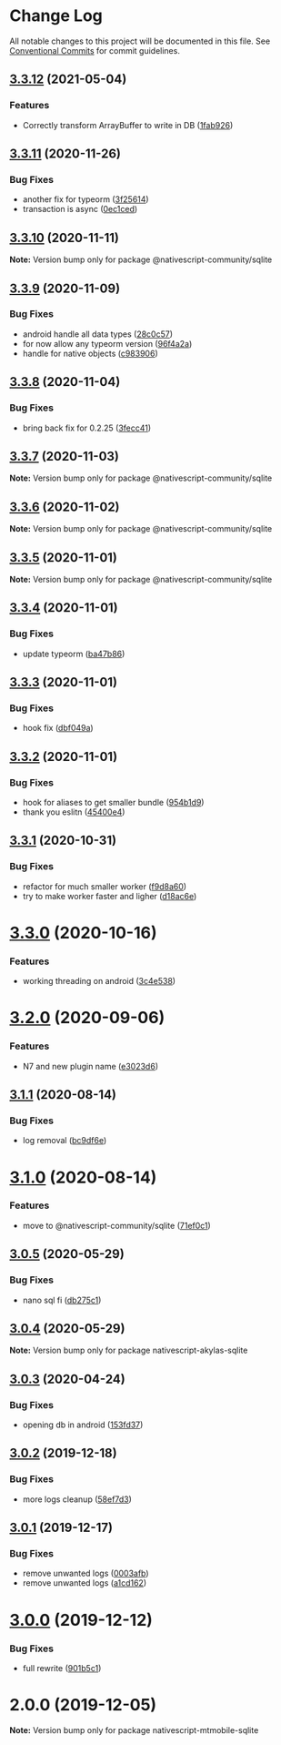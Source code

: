 # Change Log

All notable changes to this project will be documented in this file.
See [Conventional Commits](https://conventionalcommits.org) for commit guidelines.

## [3.3.12](https://github.com/TestJG/nativescript-mtmobile-sqlite/compare/v3.3.11...v3.3.12) (2021-05-04)


### Features

* Correctly transform ArrayBuffer to write in DB ([1fab926](https://github.com/TestJG/nativescript-mtmobile-sqlite/commit/1fab926081c5e086bb602d9036a82adc26c9156c))





## [3.3.11](https://github.com/TestJG/nativescript-mtmobile-sqlite/compare/v3.3.10...v3.3.11) (2020-11-26)


### Bug Fixes

* another fix for typeorm ([3f25614](https://github.com/TestJG/nativescript-mtmobile-sqlite/commit/3f25614e9d60d78f3a1dbc42b699b93dc8c7a616))
* transaction is async ([0ec1ced](https://github.com/TestJG/nativescript-mtmobile-sqlite/commit/0ec1cedc74be5145e48fb454980d7fe406a45170))





## [3.3.10](https://github.com/TestJG/nativescript-mtmobile-sqlite/compare/v3.3.9...v3.3.10) (2020-11-11)

**Note:** Version bump only for package @nativescript-community/sqlite





## [3.3.9](https://github.com/TestJG/nativescript-mtmobile-sqlite/compare/v3.3.8...v3.3.9) (2020-11-09)


### Bug Fixes

* android handle all data types ([28c0c57](https://github.com/TestJG/nativescript-mtmobile-sqlite/commit/28c0c57ab35e43c09d7cca7d6cbd1f269f12ff8d))
* for now allow any typeorm version ([96f4a2a](https://github.com/TestJG/nativescript-mtmobile-sqlite/commit/96f4a2a3fbdcac3c3488bfc054ad7e9c218c9c29))
* handle for native objects ([c983906](https://github.com/TestJG/nativescript-mtmobile-sqlite/commit/c9839069b35f641218516fd98264ed8fdda0318d))





## [3.3.8](https://github.com/TestJG/nativescript-mtmobile-sqlite/compare/v3.3.7...v3.3.8) (2020-11-04)


### Bug Fixes

* bring back fix for 0.2.25 ([3fecc41](https://github.com/TestJG/nativescript-mtmobile-sqlite/commit/3fecc419567e43fd32b5e753a0bc944a27e0d8d2))





## [3.3.7](https://github.com/TestJG/nativescript-mtmobile-sqlite/compare/v3.3.6...v3.3.7) (2020-11-03)

**Note:** Version bump only for package @nativescript-community/sqlite





## [3.3.6](https://github.com/TestJG/nativescript-mtmobile-sqlite/compare/v3.3.5...v3.3.6) (2020-11-02)

**Note:** Version bump only for package @nativescript-community/sqlite





## [3.3.5](https://github.com/TestJG/nativescript-mtmobile-sqlite/compare/v3.3.4...v3.3.5) (2020-11-01)

**Note:** Version bump only for package @nativescript-community/sqlite





## [3.3.4](https://github.com/TestJG/nativescript-mtmobile-sqlite/compare/v3.3.3...v3.3.4) (2020-11-01)


### Bug Fixes

* update typeorm ([ba47b86](https://github.com/TestJG/nativescript-mtmobile-sqlite/commit/ba47b86d7ae602f6d0386d730d5feac50bd131bc))





## [3.3.3](https://github.com/TestJG/nativescript-mtmobile-sqlite/compare/v3.3.2...v3.3.3) (2020-11-01)


### Bug Fixes

* hook fix ([dbf049a](https://github.com/TestJG/nativescript-mtmobile-sqlite/commit/dbf049ab94ee0074cf89ee4b85cddbb54ffe1a20))





## [3.3.2](https://github.com/TestJG/nativescript-mtmobile-sqlite/compare/v3.3.1...v3.3.2) (2020-11-01)


### Bug Fixes

* hook for aliases to get smaller bundle ([954b1d9](https://github.com/TestJG/nativescript-mtmobile-sqlite/commit/954b1d9591882f8943edc28c70ba7f2c6ce2f150))
* thank you eslitn ([45400e4](https://github.com/TestJG/nativescript-mtmobile-sqlite/commit/45400e4028e631e61dfeb16862edf419153ce088))





## [3.3.1](https://github.com/TestJG/nativescript-mtmobile-sqlite/compare/v3.3.0...v3.3.1) (2020-10-31)


### Bug Fixes

* refactor for much smaller worker ([f9d8a60](https://github.com/TestJG/nativescript-mtmobile-sqlite/commit/f9d8a60ceac58c4bb3791b442af1e985ce148968))
* try to make worker faster and ligher ([d18ac6e](https://github.com/TestJG/nativescript-mtmobile-sqlite/commit/d18ac6e071c8c76ba86da73d44bf0eb44ac44f83))





# [3.3.0](https://github.com/TestJG/nativescript-mtmobile-sqlite/compare/v3.2.0...v3.3.0) (2020-10-16)


### Features

* working threading on android ([3c4e538](https://github.com/TestJG/nativescript-mtmobile-sqlite/commit/3c4e538c54a26c05f780cb947ee80955f83aebc6))





# [3.2.0](https://github.com/TestJG/nativescript-mtmobile-sqlite/compare/v3.1.1...v3.2.0) (2020-09-06)


### Features

* N7 and new plugin name ([e3023d6](https://github.com/TestJG/nativescript-mtmobile-sqlite/commit/e3023d6ec2a806d404b654c5b3df118889757fe3))





## [3.1.1](https://github.com/TestJG/nativescript-mtmobile-sqlite/compare/v3.1.0...v3.1.1) (2020-08-14)


### Bug Fixes

* log removal ([bc9df6e](https://github.com/TestJG/nativescript-mtmobile-sqlite/commit/bc9df6ec6161ad3060a00d072a22de362027ccf2))





# [3.1.0](https://github.com/TestJG/nativescript-mtmobile-sqlite/compare/v3.0.5...v3.1.0) (2020-08-14)


### Features

* move to @nativescript-community/sqlite ([71ef0c1](https://github.com/TestJG/nativescript-mtmobile-sqlite/commit/71ef0c1b96b3cbc60b67a63a02fcc38e1428524e))





## [3.0.5](https://github.com/TestJG/nativescript-mtmobile-sqlite/compare/v3.0.4...v3.0.5) (2020-05-29)


### Bug Fixes

* nano sql fi ([db275c1](https://github.com/TestJG/nativescript-mtmobile-sqlite/commit/db275c12bf0042c0e7e790978acd63af3873b7f4))





## [3.0.4](https://github.com/TestJG/nativescript-mtmobile-sqlite/compare/v3.0.3...v3.0.4) (2020-05-29)

**Note:** Version bump only for package nativescript-akylas-sqlite





## [3.0.3](https://github.com/TestJG/nativescript-mtmobile-sqlite/compare/v3.0.2...v3.0.3) (2020-04-24)


### Bug Fixes

* opening db in android ([153fd37](https://github.com/TestJG/nativescript-mtmobile-sqlite/commit/153fd372daf667844767ea8548af8c0fd2f343c5))





## [3.0.2](https://github.com/TestJG/nativescript-mtmobile-sqlite/compare/v3.0.1...v3.0.2) (2019-12-18)


### Bug Fixes

* more logs cleanup ([58ef7d3](https://github.com/TestJG/nativescript-mtmobile-sqlite/commit/58ef7d3c27bf898bb865b8b80e20e55585bb0f42))





## [3.0.1](https://github.com/TestJG/nativescript-mtmobile-sqlite/compare/v3.0.0...v3.0.1) (2019-12-17)


### Bug Fixes

* remove unwanted logs ([0003afb](https://github.com/TestJG/nativescript-mtmobile-sqlite/commit/0003afb28d6947d8c22c829cd0d101ced81ad73b))
* remove unwanted logs ([a1cd162](https://github.com/TestJG/nativescript-mtmobile-sqlite/commit/a1cd162a3b108892f608c75f419dc4411b92cc87))





# [3.0.0](https://github.com/TestJG/nativescript-mtmobile-sqlite/compare/v2.0.0...v3.0.0) (2019-12-12)


### Bug Fixes

* full rewrite ([901b5c1](https://github.com/TestJG/nativescript-mtmobile-sqlite/commit/901b5c14c00af71c2f58927e05c15e34aade80d2))





# 2.0.0 (2019-12-05)

**Note:** Version bump only for package nativescript-mtmobile-sqlite
